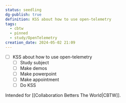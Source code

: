 ```yaml
---
status: seedling
dg-publish: true
definition: KSS about how to use open-telemetry
tags:
  - cbtw
  - pinned
  - study/OpenTelemetry
creation_date: 2024-05-02 21:09
---
```

- [ ] KSS about how to use open-telemetry
	- [ ] Study subject
	- [ ] Make demos
	- [ ] Make powerpoint
	- [ ] Make appointment
	- [ ] Do KSS

Intended for [[Collaboration Betters The World|CBTW]].

